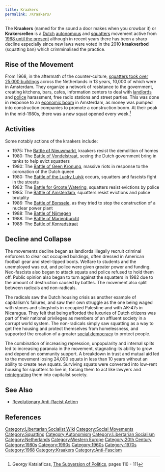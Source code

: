 ```yaml
---
title: Kraakers
permalink: /Kraakers/
---
```


The **Kraakers** (named for the sound a door makes when you crowbar it)
or **Krakersrellen** is a [Dutch](Netherlands.md "wikilink")
[autonomous](Autonomism.md "wikilink") and
[squatters](Squatting.md "wikilink") movement active from [1968 until the
present](Timeline_of_Libertarian_Socialism_in_Western_Europe.md "wikilink")
although in recent years there has been a sharp decline especially since
new laws were voted in the 2010 **kraakverbod** (squatting ban) which
crimminalised the practice.

## Rise of the Movement

From 1968, in the aftermath of the counter-culture, [squatters took over
25,000 buildings](List_of_Squats.md "wikilink") across the Netherlands in
13 years, 10,000 of which were in Amsterdam. They organize a network of
resistance to the government, creating kitchens, bars, cafes,
information centers to deal with [landlords](Landlord.md "wikilink") and
[police](police.md "wikilink") harassment, free radio stations and street
parties. This was done in response to an [economic
boom](Business_Cycle.md "wikilink") in Amsterdam, as money was pumped into
construction companies to promote a construction boom. At their peak in
the mid-1980s, there was a new squat opened every week.[^1]

## Activities

Some notably actions of the kraakers include:

- 1975: The [Battle of Nieuwmarkt](Battle_of_Nieuwmarkt.md "wikilink"),
  kraakers resist the demolition of homes
- 1980: The [Battle of Vondelstraat](Battle_of_Vondelstraat.md "wikilink"),
  seeing the Dutch government bring in tanks to help evict squatters
- 1980: The [Battle of Geen Kronung](Battle_of_Geen_Kronung.md "wikilink"),
  massive riots in response to the coronation of the Dutch queen
- 1980: The [Battle of the Lucky
  Luiyk](Battle_of_the_Lucky_Luiyk.md "wikilink") occurs, squatters and
  fascists fight in the streets
- 1983: The [Battle for Groote
  Watering](Battle_for_Groote_Watering.md "wikilink"), squatters resist
  evictions by police
- 1985: The [Battle of
  Amsterdam](Battle_of_Amsterdam_(1985).md "wikilink"), squatters resist
  evictions and police brutality
- 1986: The [Battle of Borssele](Battle_of_Borssele.md "wikilink"), as they
  tried to stop the construction of a nuclear power plant
- 1988: The [Battle of Nijmegen](Battle_of_Nijmegen.md "wikilink")
- 1988: The [Battle of Marienburcht](Battle_of_Marienburcht.md "wikilink")
- 1988: The [Battle of Konradstraat](Battle_of_Konradstraat.md "wikilink")

## Decline and Collapse

The movements decline began as landlords illegally recruit criminal
enforcers to clear out occupied buildings, often dressed in American
football gear and steel-tipped boots. Welfare to students and the
unemployed was cut, and police were given greater power and funding.
Neo-fascists also began to attack squats and police refused to hold them
off. Public opinion also began to turn against the squatters in 1982 due
to the amount of destruction caused by battles. The movement also split
between radicals and non-radicals.

The radicals saw the Dutch housing crisis as another example of
capitalism's failures, and saw their own struggle as the one being waged
with stones and slingshots in occupied Palestine and with AK-47s in
Nicaragua. They felt that being afforded the luxuries of Dutch citizens
was part of their national privileges as members of an affluent society
in a corrupt world system. The non-radicals simply saw squatting as a
way to get free housing and protect themselves from homelessness, and
supported the creation of a greater [social
democracy](Social_Democracy.md "wikilink") to protect people.

The combination of increasing repression, unpopularity and internal
splits led to increasing paranoia in the movement, stagnating its
ability to grow and depend on community support. A breakdown in trust
and mutual aid led to the movement losing 24,000 squats in less than 10
years without an ability to create new squats. Surviving squats were
converted into low-rent housing for squatters to live in, forcing them
to act like lawyers and [reintegrating](Co-optation.md "wikilink") them
into capitalist society.

## See Also

- [Revolutionary Anti-Racist
  Action](Revolutionary_Anti-Racist_Action.md "wikilink")

## References

<references />

[Category:Libertarian Socialist
Wiki](Category:Libertarian_Socialist_Wiki.md "wikilink") [Category:Social
Movements](Category:Social_Movements.md "wikilink")
[Category:Squatting](Category:Squatting.md "wikilink")
[Category:Autonomism](Category:Autonomism.md "wikilink")
[Category:Libertarian
Socialism](Category:Libertarian_Socialism.md "wikilink")
[Category:Netherlands](Category:Netherlands.md "wikilink")
[Category:Western Europe](Category:Western_Europe.md "wikilink")
[Category:20th Century](Category:20th_Century.md "wikilink")
[Category:1980s](Category:1980s.md "wikilink")
[Category:1990s](Category:1990s.md "wikilink")
[Category:1960s](Category:1960s.md "wikilink")
[Category:1970s](Category:1970s.md "wikilink")
[Category:1968](Category:1968.md "wikilink")
[Category:Kraakers](Category:Kraakers.md "wikilink")
[Category:Anti-Fascism](Category:Anti-Fascism.md "wikilink")

[^1]: Georgy Katsiaficas, [The Subversion of
    Politics](The_Subversion_of_Politics.md "wikilink"), pages 110 - 111